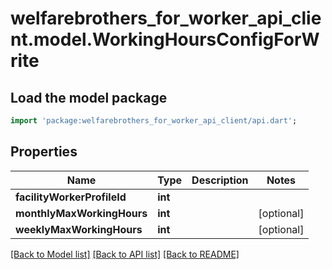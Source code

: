 # welfarebrothers_for_worker_api_client.model.WorkingHoursConfigForWrite

## Load the model package
```dart
import 'package:welfarebrothers_for_worker_api_client/api.dart';
```

## Properties
Name | Type | Description | Notes
------------ | ------------- | ------------- | -------------
**facilityWorkerProfileId** | **int** |  | 
**monthlyMaxWorkingHours** | **int** |  | [optional] 
**weeklyMaxWorkingHours** | **int** |  | [optional] 

[[Back to Model list]](../README.md#documentation-for-models) [[Back to API list]](../README.md#documentation-for-api-endpoints) [[Back to README]](../README.md)


